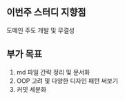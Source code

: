 ## 이번주 스터디 지향점 ##
도메인 주도 개발 및 무결성

## 부가 목표 ## 
1. md 파일 간략 정리 및 문서화
2. OOP 고려 및 다양한 디자인 패턴 써보기
3. 커밋 세분화

